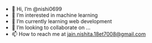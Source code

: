 - 👋 Hi, I’m @nishi0699
- 👀 I’m interested in machine learning
- 🌱 I’m currently learning web development
- 💞️ I’m looking to collaborate on ...
- 📫 How to reach me at jain.nishita.18et7008@gmail.com

<!---
nishi0699/nishi0699 is a ✨ special ✨ repository because its `README.md` (this file) appears on your GitHub profile.
You can click the Preview link to take a look at your changes.
--->

